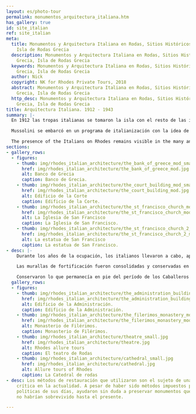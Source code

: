 ```yaml
---
layout: es/photo-tour
permalink: monumentos_arquitectura_italiana.htm
has_gallery: true
id: site_italian
ref: site_italian
meta:
  title: Monumentos y Arquitectura Italiana en Rodas, Sitios Históricos en Rodas Grecia,
    Isla de Rodas Grecia
  description: Monumentos y Arquitectura Italiana en Rodas, Sitios Históricos en Rodas
    Grecia, Isla de Rodas Grecia
  keywords: Monumentos y Arquitectura Italiana en Rodas, Sitios Históricos en Rodas
    Grecia, Isla de Rodas Grecia
  author: Nick
  copyright: NK for Rhodes Private Tours, 2018
  abstract: Monumentos y Arquitectura Italiana en Rodas, Sitios Históricos en Rodas
    Grecia, Isla de Rodas Grecia
  http_desc: Monumentos y Arquitectura Italiana en Rodas, Sitios Históricos en Rodas
    Grecia, Isla de Rodas Grecia
title: Arquitectura Italiana. 1912 - 1943
summary: |-
  En 1912 las tropas italianas se tomaron la isla con el resto de las islas del Dodecaneso y establecieron una colonia italiana conocida como “Isole Italiane dell´Egeo” en 1923 (Islas Italianas del Egeo).

  Mussolini se embarcó en un programa de italianización con la idea de hacer de Rodas un centro moderno de transporte que serviría como punto focal para la expansión de la cultura italiana en el este.

  The presence of the Italians on Rhodes remains visible in the many and varied buildings constructed under their command.
sections:
- gallery_rows:
  - figures:
    - thumb: img/rhodes_italian_architecture/the_bank_of_greece_mod_small.jpg
      href: img/rhodes_italian_architecture/the_bank_of_greece_mod.jpg
      alt: Banco de Grecia
      caption: Banco de Grecia.
    - thumb: img/rhodes_italian_architecture/the_court_building_mod_small.jpg
      href: img/rhodes_italian_architecture/the_court_building_mod.jpg
      alt: Edificio de la Corte
      caption: Edificio de la Corte.
    - thumb: img/rhodes_italian_architecture/the_st_francisco_church_mod_small.jpg
      href: img/rhodes_italian_architecture/the_st_francisco_church_mod.jpg
      alt: La Iglesia de San Francisco
      caption: La Iglesia de San Francisco.
    - thumb: img/rhodes_italian_architecture/the_st_francisco_church_2_mod_small.png
      href: img/rhodes_italian_architecture/the_st_francisco_church_2_mod.jpg
      alt: La estatua de San Francisco
      caption: La estatua de San Francisco.
- desc: |-
    Durante los años de la ocupación, los italianos llevaron a cabo, aprovechando la mano de obra local casi gratuita, un extenso programa de restauraciones.

    Las murallas de fortificación fueron consolidadas y conservadas en toda su longitud.

    Conservaron lo que permanecía en pie del período de los Caballeros y destruyeron todas las edificaciones otomanas. Reconstruyeron el Palacio del Gran Maestre, el Hospital de los Caballeros y Filérimos. También se retiraron las adiciones otomanas de los monumentos eclesiásticos de la ciudad.
  gallery_rows:
  - figures:
    - thumb: img/rhodes_italian_architecture/the_administration_building_mod_small.jpg
      href: img/rhodes_italian_architecture/the_administration_building_mod.jpg
      alt: Edificio de la Administración.
      caption: Edificio de la Administración.
    - thumb: img/rhodes_italian_architecture/the_filerimos_monastery_mod_small.jpg
      href: img/rhodes_italian_architecture/the_filerimos_monastery_mod.jpg
      alt: Monasterio de Filérimos.
      caption: Monasterio de Filérimos.
    - thumb: img/rhodes_italian_architecture/theatre_small.jpg
      href: img/rhodes_italian_architecture/theatre.jpg
      alt: Rhodes allure tours
      caption: El teatro de Rodas
    - thumb: img/rhodes_italian_architecture/cathedral_small.jpg
      href: img/rhodes_italian_architecture/cathedral.jpg
      alt: Allure tours of Rhodes
      caption: La Catedral de rodas
- desc: Los métodos de restauración que utilizaron son el sujeto de una encarnizada
    crítica en la actualidad. A pesar de haber sido métodos impuestos por las circunstancias
    políticas de sus días, ayudaron sin duda a preservar monumentos que de otra manera
    no habrían sobrevivido hasta el presente.

---
```

